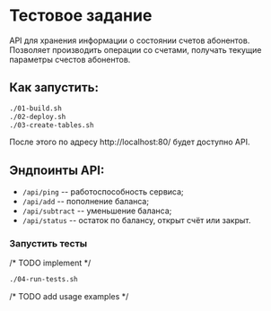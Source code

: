 # Тестовое задание

API для хранения информации о состоянии счетов абонентов. Позволяет производить операции со счетами, получать текущие параметры счестов абонентов.

## Как запустить:
```sh
./01-build.sh
./02-deploy.sh
./03-create-tables.sh
``` 

После этого по адресу http://localhost:80/ будет доступно API.

## Эндпоинты API:
* `/api/ping` -- работоспособность сервиса;
* `/api/add` -- пополнение баланса;
* `/api/subtract` -- уменьшение баланса;
* `/api/status` -- остаток по балансу, открыт счёт или закрыт.

### Запустить тесты
/* TODO implement */
```sh
./04-run-tests.sh
```

/* TODO add usage examples */